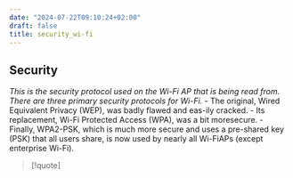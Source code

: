 ```yaml
---
date: "2024-07-22T09:10:24+02:00"
draft: false
title: security_wi-fi
---
```


## Security

*This is the security protocol used on the Wi-Fi AP that is being read
from. There are three primary security protocols for Wi-Fi.* - The
original, Wired Equivalent Privacy (WEP), was badly flawed and eas-ily
cracked. - Its replacement, Wi-Fi Protected Access (WPA), was a bit
moresecure. - Finally, WPA2-PSK, which is much more secure and uses a
pre-shared key (PSK) that all users share, is now used by nearly all
Wi-FiAPs (except enterprise Wi-Fi).

> \[!quote\]
